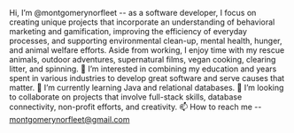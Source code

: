 Hi, I’m @montgomerynorfleet -- as a software developer, I focus on creating unique projects that incorporate an understanding of behavioral marketing and gamification, improving the efficiency of everyday processes, and supporting environmental clean-up, mental health, hunger, and animal welfare efforts. Aside from working, I enjoy time with my rescue animals, outdoor adventures, supernatural films, vegan cooking, clearing litter, and spinning.
👀 I’m interested in combining my education and years spent in various industries to develop great software and serve causes that matter.
🌱 I’m currently learning Java and relational databases.
💞️ I’m looking to collaborate on projects that involve full-stack skills, database connectivity, non-profit efforts, and creativity.
📫 How to reach me -- montgomerynorfleet@gmail.com
